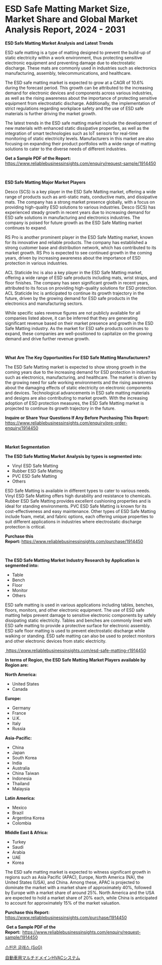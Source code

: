 <p><h1>ESD Safe Matting Market Size, Market Share and Global Market Analysis Report, 2024 - 2031</h1></p><p><strong>ESD Safe Matting Market Analysis and Latest Trends</strong></p>
<p><p>ESD safe matting is a type of matting designed to prevent the build-up of static electricity within a work environment, thus protecting sensitive electronic equipment and preventing damage due to electrostatic discharge. These mats are commonly used in industries such as electronics manufacturing, assembly, telecommunications, and healthcare.</p><p>The ESD safe matting market is expected to grow at a CAGR of 10.6% during the forecast period. This growth can be attributed to the increasing demand for electronic devices and components across various industries, as well as the rising awareness about the importance of protecting sensitive equipment from electrostatic discharge. Additionally, the implementation of strict regulations regarding workplace safety and the use of ESD safe materials is further driving the market growth.</p><p>The latest trends in the ESD safe matting market include the development of new materials with enhanced static dissipative properties, as well as the integration of smart technologies such as IoT sensors for real-time monitoring of static electricity levels. Manufacturers in this market are also focusing on expanding their product portfolios with a wide range of matting solutions to cater to the diverse needs of different industries.</p></p>
<p><strong>Get a Sample PDF of the Report:&nbsp;</strong> <a href="https://www.reliablebusinessinsights.com/enquiry/request-sample/1914450">https://www.reliablebusinessinsights.com/enquiry/request-sample/1914450</a></p>
<p>&nbsp;</p>
<p><strong>ESD Safe Matting Major Market Players</strong></p>
<p><p>Desco (SCS) is a key player in the ESD Safe Matting market, offering a wide range of products such as anti-static mats, conductive mats, and dissipative mats. The company has a strong market presence globally, with a focus on providing high-quality ESD solutions to various industries. Desco (SCS) has experienced steady growth in recent years due to increasing demand for ESD safe solutions in manufacturing and electronics industries. The company is poised for future growth as the ESD Safe Matting market continues to expand.</p><p>RS Pro is another prominent player in the ESD Safe Matting market, known for its innovative and reliable products. The company has established a strong customer base and distribution network, which has contributed to its market growth. RS Pro is expected to see continued growth in the coming years, driven by increasing awareness about the importance of ESD protection in various industries.</p><p>ACL Staticide Inc is also a key player in the ESD Safe Matting market, offering a wide range of ESD safe products including mats, wrist straps, and floor finishes. The company has seen significant growth in recent years, attributed to its focus on providing high-quality solutions for ESD protection. ACL Staticide Inc is anticipated to continue its growth trajectory in the future, driven by the growing demand for ESD safe products in the electronics and manufacturing sectors.</p><p>While specific sales revenue figures are not publicly available for all companies listed above, it can be inferred that they are generating significant revenue based on their market presence and growth in the ESD Safe Matting industry. As the market for ESD safe products continues to expand, these companies are well-positioned to capitalize on the growing demand and drive further revenue growth.</p></p>
<p>&nbsp;</p>
<p><strong>What Are The Key Opportunities For ESD Safe Matting Manufacturers?</strong></p>
<p><p>The ESD Safe Matting market is expected to show strong growth in the coming years due to the increasing demand for ESD protection in industries such as electronics, manufacturing, and healthcare. The market is driven by the growing need for safe working environments and the rising awareness about the damaging effects of static electricity on electronic components and devices. Technological advancements in ESD safe matting materials and designs are also contributing to market growth. With the increasing adoption of ESD protection measures, the ESD Safe Matting market is projected to continue its growth trajectory in the future.</p></p>
<p><strong>Inquire or Share Your Questions If Any Before Purchasing This Report:</strong> <a href="https://www.reliablebusinessinsights.com/enquiry/pre-order-enquiry/1914450">https://www.reliablebusinessinsights.com/enquiry/pre-order-enquiry/1914450</a></p>
<p>&nbsp;</p>
<p><strong>Market Segmentation</strong></p>
<p><strong>The ESD Safe Matting Market Analysis by types is segmented into:</strong></p>
<p><ul><li>Vinyl ESD Safe Matting</li><li>Rubber ESD Safe Matting</li><li>PVC ESD Safe Matting</li><li>Others</li></ul></p>
<p><p>ESD Safe Matting is available in different types to cater to various needs. Vinyl ESD Safe Matting offers high durability and resistance to chemicals. Rubber ESD Safe Matting provides excellent cushioning properties and is ideal for standing environments. PVC ESD Safe Matting is known for its cost-effectiveness and easy maintenance. Other types of ESD Safe Matting include foam, metal, and fabric options, each offering unique properties to suit different applications in industries where electrostatic discharge protection is critical.</p></p>
<p><strong>Purchase this Report:&nbsp;</strong><a href="https://www.reliablebusinessinsights.com/purchase/1914450">https://www.reliablebusinessinsights.com/purchase/1914450</a></p>
<p>&nbsp;</p>
<p><strong>The ESD Safe Matting Market Industry Research by Application is segmented into:</strong></p>
<p><ul><li>Table</li><li>Bench</li><li>Floor</li><li>Monitor</li><li>Others</li></ul></p>
<p><p>ESD safe matting is used in various applications including tables, benches, floors, monitors, and other electronic equipment. The use of ESD safe matting helps prevent damage to sensitive electronic components by safely dissipating static electricity. Tables and benches are commonly lined with ESD safe matting to provide a protective surface for electronic assembly. ESD safe floor matting is used to prevent electrostatic discharge while walking or standing. ESD safe matting can also be used to protect monitors and other electronic devices from static electricity.</p></p>
<p><a href="https://www.reliablebusinessinsights.com/esd-safe-matting-r1914450">&nbsp;https://www.reliablebusinessinsights.com/esd-safe-matting-r1914450</a></p>
<p><strong>In terms of Region, the ESD Safe Matting Market Players available by Region are:</strong></p>
<p>
    <p> <strong> North America: </strong>
        <ul>
            <li>United States</li>
            <li>Canada</li>
        </ul>
        </p> 
    <p> <strong> Europe: </strong>
        <ul>
            <li>Germany</li>
            <li>France</li>
            <li>U.K.</li>
            <li>Italy</li>
            <li>Russia</li>
        </ul>
        </p> 
    <p> <strong> Asia-Pacific: </strong>
        <ul>
            <li>China</li>
            <li>Japan</li>
            <li>South Korea</li>
            <li>India</li>
            <li>Australia</li>
            <li>China Taiwan</li>
            <li>Indonesia</li>
            <li>Thailand</li>
            <li>Malaysia</li>
        </ul>
        </p> 
    <p> <strong> Latin America: </strong>
        <ul>
            <li>Mexico</li>
            <li>Brazil</li>
            <li>Argentina Korea</li>
            <li>Colombia</li>
        </ul>
        </p> 
    <p> <strong> Middle East & Africa: </strong>
        <ul>
            <li>Turkey</li>
            <li>Saudi</li>
            <li>Arabia</li>
            <li>UAE</li>
            <li>Korea</li>
        </ul>
    </p>
    </p>
<p><p>The ESD safe matting market is expected to witness significant growth in regions such as Asia Pacific (APAC), Europe, North America (NA), the United States (USA), and China. Among these, APAC is projected to dominate the market with a market share of approximately 40%, followed by Europe with a market share of around 25%. North America and the USA are expected to hold a market share of 20% each, while China is anticipated to account for approximately 15% of the market valuation.</p></p>
<p><strong>Purchase this Report: </strong><a href="https://www.reliablebusinessinsights.com/purchase/1914450">https://www.reliablebusinessinsights.com/purchase/1914450</a></p>
<p>&nbsp;<strong>Get a Sample PDF of the Report:&nbsp;&nbsp;</strong><a href="https://www.reliablebusinessinsights.com/enquiry/request-sample/1914450">https://www.reliablebusinessinsights.com/enquiry/request-sample/1914450</a></p>
<p><strong></strong></p>
<p><p><a href="https://github.com/LuckeyCorbin/Market-Research-Report-List-1/blob/main/9302326154304.md">스핀온 글래스 (SoG)</a></p><p><a href="https://github.com/oqoeusbvpadwjs08/Market-Research-Report-List-2/blob/main/1867189145768.md">自動車用マルチドメインHVACシステム</a></p></p>